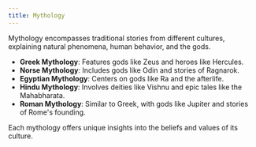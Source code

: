```yaml
---
title: Mythology
---
```


Mythology encompasses traditional stories from different cultures, explaining natural phenomena, human behavior, and the gods.

* **Greek Mythology**: Features gods like Zeus and heroes like Hercules.
* **Norse Mythology**: Includes gods like Odin and stories of Ragnarok.
* **Egyptian Mythology**: Centers on gods like Ra and the afterlife.
* **Hindu Mythology**: Involves deities like Vishnu and epic tales like the Mahabharata.
* **Roman Mythology**: Similar to Greek, with gods like Jupiter and stories of Rome's founding.

Each mythology offers unique insights into the beliefs and values of its culture.
